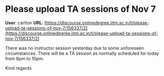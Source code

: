 # Please upload TA sessions of Nov 7

**User**: carlton
**URL**: [https://discourse.onlinedegree.iitm.ac.in/t/please-upload-ta-sessions-of-nov-7/156337/2](https://discourse.onlinedegree.iitm.ac.in/t/please-upload-ta-sessions-of-nov-7/156337/2)

There was no instructor session yesterday due to some unforeseen circumstances. There will be a TA session as normally scheduled for today from 8pm to 10pm.

Kind regards
